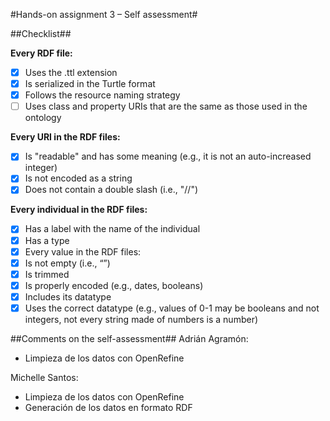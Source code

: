 ﻿#Hands-on assignment 3 – Self assessment#

##Checklist##

**Every RDF file:**

- [X] Uses the .ttl extension
- [X] Is serialized in the Turtle format
- [X] Follows the resource naming strategy
- [ ] Uses class and property URIs that are the same as those used in the ontology

**Every URI in the RDF files:**

- [X] Is "readable" and has some meaning (e.g., it is not an auto-increased integer) 
- [X] Is not encoded as a string
- [X] Does not contain a double slash (i.e., "//")

**Every individual in the RDF files:**

- [x] Has a label with the name of the individual
- [X] Has a type
- [X] Every value in the RDF files:
- [X] Is not empty (i.e., “”)
- [x] Is trimmed
- [X] Is properly encoded (e.g., dates, booleans)
- [X] Includes its datatype
- [X] Uses the correct datatype (e.g., values of 0-1 may be booleans and not integers, not every string made of numbers is a number) 

##Comments on the self-assessment##
Adrián Agramón: 
- Limpieza de los datos con OpenRefine
				
Michelle Santos: 
- Limpieza de los datos con OpenRefine
- Generación de los datos en formato RDF